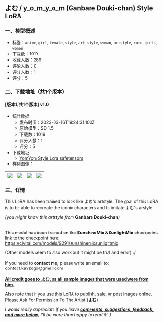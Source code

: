 ## よむ / y_o_m_y_o_m (Ganbare Douki-chan) Style LoRA
### 一、模型概述

- 标签：`anime`, `girl`, `female`, `style`, `art style`, `woman`, `artstyle`, `cute`, `girls`, `women`
- 下载数：1019
- 收藏人数：289
- 评论人数：0
- 评分人数：1
- 评分：5

### 二、下载地址（共1个版本）

#### [版本1/共1个版本] v1.0

- 统计数据
  - 发布时间：2023-03-16T19:24:31.103Z
  - 原始模型：SD 1.5
  - 下载数：1019
  - 评分人数：1
  - 评分：5
- 下载地址
  - [YomYom Style Lora.safetensors](https://civitai.com/api/download/models/24295)
- 样例图像：

| <img src="https://image.civitai.com/xG1nkqKTMzGDvpLrqFT7WA/d688dfb1-be01-488c-b80a-a71346805f00/width=450/264197.jpeg" /> | <img src="https://image.civitai.com/xG1nkqKTMzGDvpLrqFT7WA/dcfa6e44-d7bd-4253-3274-b22a2de9d300/width=450/264208.jpeg" /> | <img src="https://image.civitai.com/xG1nkqKTMzGDvpLrqFT7WA/d46f1885-0604-424b-6963-c943ac33f300/width=450/264207.jpeg" /> | <img src="https://image.civitai.com/xG1nkqKTMzGDvpLrqFT7WA/d1217a76-d77e-498b-b43f-abcbd3f27900/width=450/264206.jpeg" /> |
| ---- | ---- | ---- | ---- |


### 三、详情
<p>This LoRA has been trained to look like よむ's artstyle. The goal of this LoRA is to be able to recreate the iconic characters and to imitate よむ's arstyle. <br /></p><p><em>(you might know this artstyle from </em><strong>Ganbare Douki-chan</strong><em>)</em></p><p><br />This model has been trained on the <strong>SunshineMix＆SunlightMix </strong>checkpoint. link to the checkpoint here: <a target="_blank" rel="ugc" href="https://civitai.com/models/9291/sunshinemixsunlightmix">https://civitai.com/models/9291/sunshinemixsunlightmix</a></p><p>(Other models seem to also work but it might be trial and error) :/<br /><br />If you need to <strong>contact me,</strong> please write an email to: <a target="_blank" rel="ugc" href="mailto:contact.kavzego@gmail.com">contact.kavzego@gmail.com</a><br /><br /><strong><u>All credit goes to よむ, as all sample images that were used were from him.</u></strong> </p><p></p><p>Also note that if you use this LoRA to publish, sale, or post images online. Please Ask For Permission To The Artist (<strong>よむ</strong>)</p><p></p><p><em>I would really appreciate if you leave </em><strong><em><u>comments, suggestions, feedback, and more below.</u></em></strong><em> I'll be more than happy to read it! :)</em><br /><br /></p>